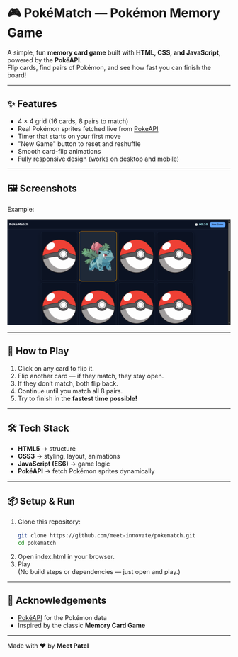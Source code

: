 # 🎮 PokéMatch — Pokémon Memory Game

A simple, fun **memory card game** built with **HTML, CSS, and JavaScript**, powered by the **PokéAPI**.  
Flip cards, find pairs of Pokémon, and see how fast you can finish the board!

---

## ✨ Features
- 4 × 4 grid (16 cards, 8 pairs to match)  
- Real Pokémon sprites fetched live from [PokeAPI](https://pokeapi.co/)  
- Timer that starts on your first move  
- "New Game" button to reset and reshuffle  
- Smooth card-flip animations  
- Fully responsive design (works on desktop and mobile)  

---

## 🖼️ Screenshots  
Example:  

![Game Screenshot](img/screenshot.png)

---

## 🚀 How to Play
1. Click on any card to flip it.  
2. Flip another card — if they match, they stay open.  
3. If they don’t match, both flip back.  
4. Continue until you match all 8 pairs.  
5. Try to finish in the **fastest time possible!**  

---

## 🛠️ Tech Stack
- **HTML5** → structure  
- **CSS3** → styling, layout, animations  
- **JavaScript (ES6)** → game logic  
- **PokéAPI** → fetch Pokémon sprites dynamically  

---

## 📦 Setup & Run
1. Clone this repository:  
   ```bash
   git clone https://github.com/meet-innovate/pokematch.git
   cd pokematch
    ```
2. Open index.html in your browser.
3. Play  
(No build steps or dependencies — just open and play.)

---

## 🙌 Acknowledgements
- [PokéAPI](https://pokeapi.co/) for the Pokémon data  
- Inspired by the classic **Memory Card Game**  

---

Made with ❤️ by **Meet Patel**